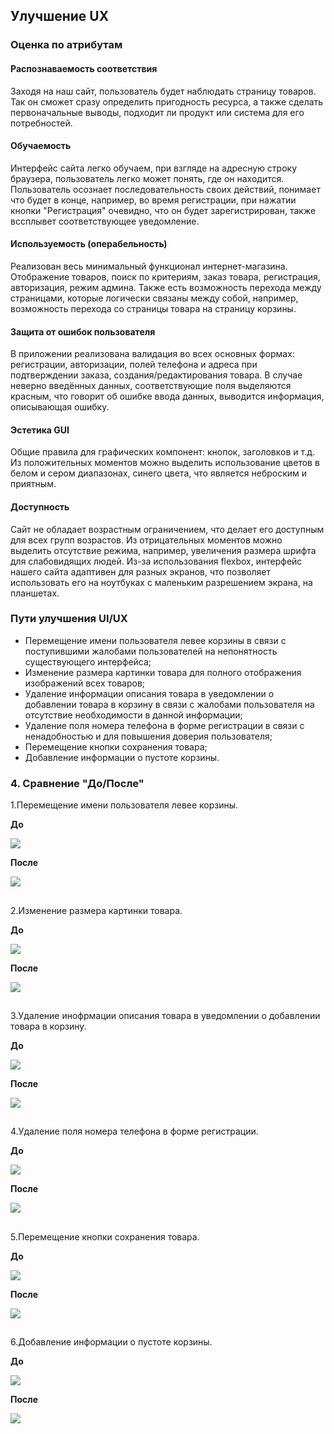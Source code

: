 ## Улучшение UX

### Оценка по атрибутам
#### Распознаваемость соответствия

Заходя на наш сайт, пользователь будет наблюдать страницу товаров.
Так он сможет сразу определить пригодность ресурса, а также сделать первоначальные выводы,
подходит ли продукт или система для его потребностей.

#### Обучаемость

Интерфейс сайта легко обучаем, при взгляде на адресную строку браузера, пользователь легко может понять, где он находится. Пользователь осознает последовательность своих действий, понимает что будет в конце, например, во время регистрации, при нажатии кнопки "Регистрация" очевидно, что он будет зарегистрирован, также вссплывет соответствующее уведомление.

#### Используемость (операбельность)

Реализован весь минимальный функционал интернет-магазина. Отображение товаров, поиск по критериям, заказ товара, регистрация, авторизация, режим админа.
Также есть возможность перехода между страницами, которые логически связаны между собой, например, возможность перехода со страницы товара на страницу корзины.

#### Защита от ошибок пользователя

В приложении реализована валидация во всех основных формах: регистрации, авторизации, полей телефона и адреса при подтверждении заказа, создания/редактирования товара.
В случае неверно введённых данных, соответствующие поля выделяются красным, что говорит об ошибке ввода данных, выводится информация, описывающая ошибку.

#### Эстетика GUI

Общие правила для графических компонент: кнопок, заголовков и т.д. Из положительных моментов можно выделить использование цветов в белом и сером диапазонах, синего цвета, что является неброским и приятным.

#### Доступность

Сайт не обладает возрастным ограничением, что делает его доступным для всех групп возрастов. Из отрицательных моментов можно выделить отсутствие режима, например, увеличения размера шрифта для слабовидящих людей.
Из-за использования flexbox, интерфейс нашего сайта адаптивен для разных экранов, что позволяет использовать его на ноутбуках с маленьким разрешением экрана, на планшетах.

### Пути улучшения UI/UX

- Перемещение имени пользователя левее корзины в связи с поступившими жалобами пользователей на непонятность существующего интерфейса;
- Изменение размера картинки товара для полного отображения изображений всех товаров;
- Удаление информации описания товара в уведомлении о добавлении товара в корзину в связи с жалобами пользователя на отсутствие необходимости в данной информации;
- Удаление поля номера телефона в форме регистрации в связи с ненадобностью и для повышения доверия пользователя;
- Перемещение кнопки сохранения товара;
- Добавление информации о пустоте корзины.

### 4. Сравнение "До/После"

  1.Перемещение имени пользователя левее корзины.

**До**

 ![](https://github.com/AndrewNaumenko/vseti/blob/master/labs/UXImprovement/before1.PNG)


**После**

 ![](https://github.com/AndrewNaumenko/vseti/blob/master/labs/UXImprovement/after1.png)

 ##
  2.Изменение размера картинки товара.

**До**

 ![](https://github.com/AndrewNaumenko/vseti/blob/master/labs/UXImprovement/before2.PNG)


**После**

 ![](https://github.com/AndrewNaumenko/vseti/blob/master/labs/UXImprovement/after2.PNG)

 ##
  3.Удаление инофрмации описания товара в уведомлении о добавлении товара в корзину.

**До**

 ![](https://github.com/AndrewNaumenko/vseti/blob/master/labs/UXImprovement/before3.png)


**После**

 ![](https://github.com/AndrewNaumenko/vseti/blob/master/labs/UXImprovement/after3.png)

 ##
  4.Удаление поля номера телефона в форме регистрации.

  **До**

   ![](https://github.com/AndrewNaumenko/vseti/blob/master/labs/UXImprovement/before4.png)


  **После**

   ![](https://github.com/AndrewNaumenko/vseti/blob/master/labs/UXImprovement/after4.png)

  ##
   5.Перемещение кнопки сохранения товара.

  **До**

   ![](https://github.com/AndrewNaumenko/vseti/blob/master/labs/UXImprovement/before5.png)


  **После**

   ![](https://github.com/AndrewNaumenko/vseti/blob/master/labs/UXImprovement/after5.PNG)

  ##
   6.Добавление информации о пустоте корзины.

  **До**

   ![](https://github.com/AndrewNaumenko/vseti/blob/master/labs/UXImprovement/before6.png)


  **После**

   ![](https://github.com/AndrewNaumenko/vseti/blob/master/labs/UXImprovement/after6.png)

   ##




